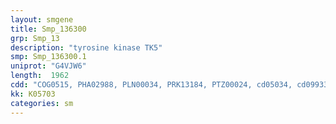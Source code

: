 ```yaml
---
layout: smgene
title: Smp_136300
grp: Smp_13
description: "tyrosine kinase TK5"
smp: Smp_136300.1
uniprot: "G4VJW6"
length:  1962
cdd: "COG0515, PHA02988, PLN00034, PRK13184, PTZ00024, cd05034, cd09933, cd11845, cl15255, cl17036, cl21453, pfam00017, pfam00018, pfam07714, smart00221, smart00252, smart00326"
kk: K05703
categories: sm
---
```

